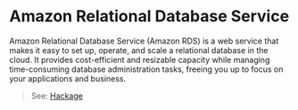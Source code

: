 # Amazon Relational Database Service

Amazon Relational Database Service (Amazon RDS) is a web service that makes it easy to set up, operate, and scale a relational database in the cloud. It provides cost-efficient and resizable capacity while managing time-consuming database administration tasks, freeing you up to focus on your applications and business.

> See: [Hackage](hackage.haskell.org/package/amazonka-rds)
